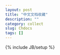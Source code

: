 ```yaml
---
layout: post
title: "中文文档收藏"
description: ""
category: collect
slug: Chdocs
tags: []
---
```

{% include JB/setup %}
